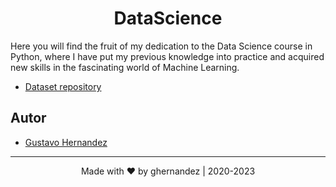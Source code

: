 <div align="center">
    <!--<img src="resources/images/eye.png">-->
</div>
<div> 
  <h1 align="center">DataScience</h1>
  <p>
    Here you will find the fruit of my dedication to the Data Science course in Python, where I have put my previous 
    knowledge into practice and acquired new skills in the fascinating world of Machine Learning.
  </p>
</div>

* [Dataset repository][dt]

## Autor

* [Gustavo Hernandez][gh] 

--------

<div align="center"> 
  <p>
    Made with &hearts; by ghernandez  |   2020-2023
  </p>
</div>

<!-- Inicio de enlaces de este documento -->
[gh]: https://github.com/GustavoHdezH
[dt]: https://github.com/joanby/python-ml-course
<!-- Fin de enlaces de este documento -->